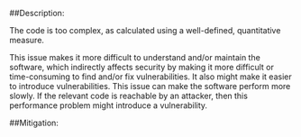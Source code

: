 ##Description:

The code is too complex, as calculated using a well-defined, quantitative measure.

This issue makes it more difficult to understand and/or maintain the software, which indirectly affects security by making it more difficult or time-consuming to find and/or fix vulnerabilities. It also might make it easier to introduce vulnerabilities. This issue can make the software perform more slowly. If the relevant code is reachable by an attacker, then this performance problem might introduce a vulnerability.

##Mitigation:
